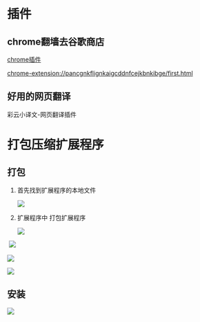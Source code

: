 # 插件

## chrome翻墙去谷歌商店

[chrome插件](https://github.com/haotian-wang/google-access-helper)

[chrome-extension://pancgnkflignkaigcddnfcejkbnkibge/first.html](chrome-extension://pancgnkflignkaigcddnfcejkbnkibge/first.html)



## 好用的网页翻译

彩云小译文-网页翻译插件



# 打包压缩扩展程序

## 打包

1. 首先找到扩展程序的本地文件

   ![](E:\self\mahongluRecord\notes\images\chrome_1.png)

2. 扩展程序中  打包扩展程序

   ![](E:\self\mahongluRecord\notes\images\chrome_2.png)

​       ![](E:\self\mahongluRecord\notes\images\chrome_3.png)

![](E:\self\mahongluRecord\notes\images\chrome_4.png)

![](E:\self\mahongluRecord\notes\images\chrome_5.png)

## 安装

![](E:\self\mahongluRecord\notes\images\chrome_6.png)

